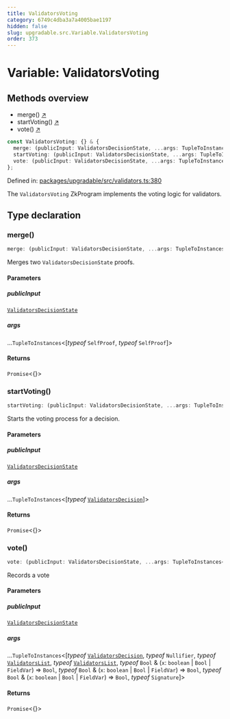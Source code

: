 ```yaml
---
title: ValidatorsVoting
category: 6749c4dba3a7a4005bae1197
hidden: false
slug: upgradable.src.Variable.ValidatorsVoting
order: 373
---
```


# Variable: ValidatorsVoting

## Methods overview

- merge() [↗](#merge)
- startVoting() [↗](#startvoting)
- vote() [↗](#vote)

```ts
const ValidatorsVoting: {} & {
  merge: (publicInput: ValidatorsDecisionState, ...args: TupleToInstances<[typeof SelfProof, typeof SelfProof]>) => Promise<{}>;
  startVoting: (publicInput: ValidatorsDecisionState, ...args: TupleToInstances<[typeof ValidatorsDecision]>) => Promise<{}>;
  vote: (publicInput: ValidatorsDecisionState, ...args: TupleToInstances<[typeof ValidatorsDecision, typeof Nullifier, typeof ValidatorsList, typeof ValidatorsList, typeof Bool & (x: boolean | Bool | FieldVar) => Bool, typeof Bool & (x: boolean | Bool | FieldVar) => Bool, typeof Bool & (x: boolean | Bool | FieldVar) => Bool, typeof Signature]>) => Promise<{}>;
};
```

Defined in: [packages/upgradable/src/validators.ts:380](https://github.com/zkcloudworker/minatokens-lib/blob/main/packages/upgradable/src/validators.ts#L380)

The `ValidatorsVoting` ZkProgram implements the voting logic for validators.

## Type declaration

### merge()

```ts
merge: (publicInput: ValidatorsDecisionState, ...args: TupleToInstances<[typeof SelfProof, typeof SelfProof]>) => Promise<{}>;
```

Merges two `ValidatorsDecisionState` proofs.

#### Parameters

##### publicInput

[`ValidatorsDecisionState`](upgradablesrcclassvalidatorsdecisionstate)

##### args

...`TupleToInstances`\<\[*typeof* `SelfProof`, *typeof* `SelfProof`\]\>

#### Returns

`Promise`\<\{\}\>

### startVoting()

```ts
startVoting: (publicInput: ValidatorsDecisionState, ...args: TupleToInstances<[typeof ValidatorsDecision]>) => Promise<{}>;
```

Starts the voting process for a decision.

#### Parameters

##### publicInput

[`ValidatorsDecisionState`](upgradablesrcclassvalidatorsdecisionstate)

##### args

...`TupleToInstances`\<\[*typeof* [`ValidatorsDecision`](upgradablesrcclassvalidatorsdecision)\]\>

#### Returns

`Promise`\<\{\}\>

### vote()

```ts
vote: (publicInput: ValidatorsDecisionState, ...args: TupleToInstances<[typeof ValidatorsDecision, typeof Nullifier, typeof ValidatorsList, typeof ValidatorsList, typeof Bool & (x: boolean | Bool | FieldVar) => Bool, typeof Bool & (x: boolean | Bool | FieldVar) => Bool, typeof Bool & (x: boolean | Bool | FieldVar) => Bool, typeof Signature]>) => Promise<{}>;
```

Records a vote

#### Parameters

##### publicInput

[`ValidatorsDecisionState`](upgradablesrcclassvalidatorsdecisionstate)

##### args

...`TupleToInstances`\<\[*typeof* [`ValidatorsDecision`](upgradablesrcclassvalidatorsdecision), *typeof* `Nullifier`, *typeof* [`ValidatorsList`](upgradablesrcclassvalidatorslist), *typeof* [`ValidatorsList`](upgradablesrcclassvalidatorslist), *typeof* `Bool` & (`x`: `boolean` \| `Bool` \| `FieldVar`) => `Bool`, *typeof* `Bool` & (`x`: `boolean` \| `Bool` \| `FieldVar`) => `Bool`, *typeof* `Bool` & (`x`: `boolean` \| `Bool` \| `FieldVar`) => `Bool`, *typeof* `Signature`\]\>

#### Returns

`Promise`\<\{\}\>
